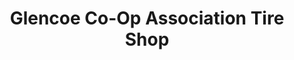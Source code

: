 ---
title: "Glencoe Co-Op Association Tire Shop"
url: /glencoe/glencoe-co-op-association-tire-shop/
shop: tyres
---